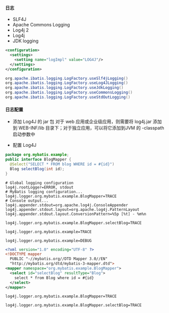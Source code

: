 #### 日志
- SLF4J
- Apache Commons Logging
- Log4j 2
- Log4j
- JDK logging

```xml
<configuration>
  <settings>
    <setting name="logImpl" value="LOG4J"/>
  </settings>
</configuration>
```
```java
org.apache.ibatis.logging.LogFactory.useSlf4jLogging()
org.apache.ibatis.logging.LogFactory.useLog4JLogging()
org.apache.ibatis.logging.LogFactory.useJdkLogging()
org.apache.ibatis.logging.LogFactory.useCommonsLogging()
org.apache.ibatis.logging.LogFactory.useStdOutLogging()
```

#### 日志配置
- 添加 Log4J 的 jar 包
对于 web 应用或企业级应用，则需要将 log4j.jar 添加到 WEB-INF/lib 目录下；对于独立应用，可以将它添加到JVM 的 -classpath 启动参数中

- 配置 Log4J
```java
package org.mybatis.example;
public interface BlogMapper {
  @Select("SELECT * FROM blog WHERE id = #{id}")
  Blog selectBlog(int id);
}
```

```configure
# Global logging configuration
log4j.rootLogger=ERROR, stdout
# MyBatis logging configuration...
log4j.logger.org.mybatis.example.BlogMapper=TRACE
# Console output...
log4j.appender.stdout=org.apache.log4j.ConsoleAppender
log4j.appender.stdout.layout=org.apache.log4j.PatternLayout
log4j.appender.stdout.layout.ConversionPattern=%5p [%t] - %m%n
```

```configure
log4j.logger.org.mybatis.example.BlogMapper.selectBlog=TRACE
```

```configure
log4j.logger.org.mybatis.example=TRACE
```

```configure
log4j.logger.org.mybatis.example=DEBUG
```

```xml
<?xml version="1.0" encoding="UTF-8" ?>
<!DOCTYPE mapper
  PUBLIC "-//mybatis.org//DTD Mapper 3.0//EN"
  "http://mybatis.org/dtd/mybatis-3-mapper.dtd">
<mapper namespace="org.mybatis.example.BlogMapper">
  <select id="selectBlog" resultType="Blog">
    select * from Blog where id = #{id}
  </select>
</mapper>
```

```configure
log4j.logger.org.mybatis.example.BlogMapper=TRACE
```

```configure
log4j.logger.org.mybatis.example.BlogMapper.selectBlog=TRACE
```
